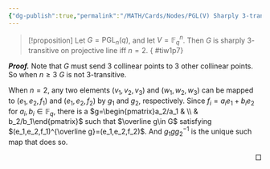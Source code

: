 ```yaml
---
{"dg-publish":true,"permalink":"/MATH/Cards/Nodes/PGL(V) Sharply 3-transitive iff n=2/","dgPassFrontmatter":true}
---
```



> [!proposition]
> Let $G=\mathrm{PGL}_n(q)$, and let $V=\mathbb{F}_q^n$. Then $G$ is sharply $3$-transitive on projective line iff $n=2$.
{ #tiw1p7}


**_Proof._**
Note that $G$ must send $3$ collinear points to $3$ other collinear points. So when $n\geqslant 3$ $G$ is not $3$-transitive.

When $n=2$, any two elements $(v_1,v_2,v_3)$ and $(w_1,w_2,w_3)$ can be mapped to $(e_1,e_2,f_1)$ and $(e_1,e_2,f_2)$ by $g_1$ and $g_2$, respectively. Since $f_i=a_ie_1+b_ie_2$ for $a_i,b_i\in \mathbb{F}_q$, there is a $g=\begin{pmatrix}a_2/a_1 & \\ & b_2/b_1\end{pmatrix}$ such that $\overline g\in G$ satisfying $(e_1,e_2,f_1)^{\overline g}=(e_1,e_2,f_2)$. And $g_1gg_2^{-1}$ is the unique such map that does so.
<p align="right">□</p>